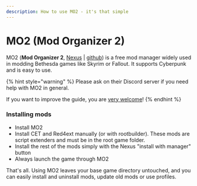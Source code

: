 ```yaml
---
description: How to use MO2 - it's that simple
---
```


# MO2 (Mod Organizer 2)

MO2 (**Mod Organizer 2**, [Nexus](https://www.nexusmods.com/skyrimspecialedition/mods/6194?tab=files) | [github](https://github.com/ModOrganizer2/modorganizer/releases)) is a free mod manager widely used in modding Bethesda games like Skyrim or Fallout. It supports Cyberpunk and is easy to use.

{% hint style="warning" %}
Please ask on their Discord server if you need help with MO2 in general.

If you want to improve the guide, you are [very welcome](https://app.gitbook.com/invite/-MP5ijqI11FeeX7c8-N8/H70HZBOeUulIpkQnBLK7)!
{% endhint %}

### Installing mods

* Install MO2
* Install CET and Red4ext manually (or with rootbuilder). These mods are script extenders and must be in the root game folder.
* Install the rest of the mods simply with the Nexus "install with manager" button
* Always launch the game through MO2

That's all. Using MO2 leaves your base game directory untouched, and you can easily install and uninstall mods, update old mods or use profiles.
